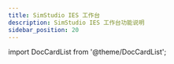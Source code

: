 ```yaml
---
title: SimStudio IES 工作台
description: SimStudio IES 工作台功能说明
sidebar_position: 20
---
```



import DocCardList from '@theme/DocCardList';

<DocCardList />